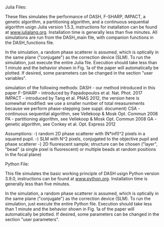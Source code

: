 Julia Files:

These files simulates the performance of DASH, F-SHARP, IMPACT, a genetic algorithm, a partitioning algorithm, and a continuous sequential algorithm usign Julia version 1.5.3, instructions for inatallation can be found at www.julialang.org. 
Installation time is generally less than five minutes. All simulations are run from the DASH_main file, with companion functions in the DASH_functions file.

In the simulation, a random phase scatterer is assumed, which is optically in the same plane ("conjugate") as the correction device (SLM).
To run the simulation, just execute the entire Julia file. Execution should take less than 1 minute and the behavior shown in Fig. 1a of the paper will automatically be plotted.
If desired, some parameters can be changed in the section "user variables".

simulation of the following methods: 
DASH    -   our method introduced in this paper
F-SHARP -   introduced by Papadopoulos et al. Nat. Phot. 2017
IMPACT  -   introduced by Tang et al. PNAS 2012, the version here is somewhat modified: we use a smaller number of total measurements because we perform phase-stepping (see suppl. document)
CSA     -   continuous sequential algorithm, see Vellekoop & Mosk Opt. Commun 2008 
PA      -   partitioning algorithm, see Vellekoop & Mosk Opt. Commun 2008 
GA      -   genetic algorithm, see Conkey et al. Opt. Express 2012

Assumptions: 
-) random 2D phase scatterer with (N*infl)^2 pixels in a squared pupil.
-) SLM with N^2 pixels, conjugated to the objective pupil and phase scatterer
-) 2D fluorescent sample; structure can be chosen ("layer", "bead" (a single pixel is fluorescent) or multiple beads at random positions in the focal plane)


Python File: 

This file simulates the basic working principle of DASH usign Python version 3.9.0, instructions can be found at www.python.org. 
Installation time is generally less than five minutes.

In the simulation, a random phase scatterer is assumed, which is optically in the same plane ("conjugate") as the correction device (SLM).
To run the simulation, just execute the entire Python file. Execution should take less than 1 minute and the behavior shown in Fig. 1a of the paper will automatically be plotted.
If desired, some parameters can be changed in the section "user parameters".
